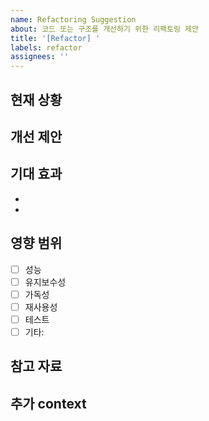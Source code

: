 ```yaml
---
name: Refactoring Suggestion
about: 코드 또는 구조를 개선하기 위한 리팩토링 제안
title: '[Refactor] '
labels: refactor
assignees: ''
---
```


## 현재 상황

<!-- 현재 코드/구조의 문제점이나 개선이 필요한 부분을 설명해주세요 -->

## 개선 제안

<!-- 어떻게 개선하면 좋을지 구체적으로 설명해주세요 -->

## 기대 효과

<!-- 리팩토링을 통해 얻을 수 있는 이점을 설명해주세요 -->

-
-

## 영향 범위

<!-- 이 변경으로 영향을 받는 부분을 체크해주세요 -->

- [ ] 성능
- [ ] 유지보수성
- [ ] 가독성
- [ ] 재사용성
- [ ] 테스트
- [ ] 기타:

## 참고 자료

<!-- 관련 문서, 예시 코드, 또는 레퍼런스가 있다면 추가해주세요 -->

## 추가 context

<!-- 추가로 공유할 내용이 있다면 작성해주세요 -->
